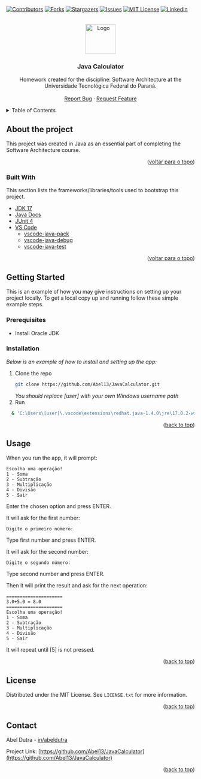 <div id="top"></div>

[![Contributors][contributors-shield]][contributors-url]
[![Forks][forks-shield]][forks-url]
[![Stargazers][stars-shield]][stars-url]
[![Issues][issues-shield]][issues-url]
[![MIT License][license-shield]][license-url]
[![LinkedIn][linkedin-shield]][linkedin-url]

<br />
<div align="center">
  <a href="https://github.com/Abel13/JavaCalculator">
    <img src="http://www.utfpr.edu.br/icones/cabecalho/logo-utfpr/@@images/efcf9caf-6d29-4c24-8266-0b7366ea3a40.png" alt="Logo"  height="80">
  </a>

  <h3 align="center">Java Calculator</h3>

  <p align="center">
    Homework created for the discipline: Software Architecture at the Universidade Tecnológica Federal do Paraná.
    <br />
    <br />
    <a href="https://github.com/Abel13/JavaCalculator/issues">Report Bug</a>
    ·
    <a href="https://github.com/Abel13/JavaCalculator/issues">Request Feature</a>
  </p>
</div>

<!-- TABLE OF CONTENTS -->
<details>
  <summary>Table of Contents</summary>
  <ol>
    <li>
      <a href="#about-the-project">About The Project</a>
      <ul>
        <li><a href="#built-with">Built With</a></li>
      </ul>
    </li>
    <li>
      <a href="#getting-started">Getting Started</a>
      <ul>
        <li><a href="#prerequisites">Prerequisites</a></li>
        <li><a href="#installation">Installation</a></li>
      </ul>
    </li>
    <li><a href="#usage">Usage</a></li>
    <li><a href="#roadmap">Roadmap</a></li>
    <li><a href="#contributing">Contributing</a></li>
    <li><a href="#license">License</a></li>
    <li><a href="#contact">Contact</a></li>
    <li><a href="#acknowledgments">Acknowledgments</a></li>
  </ol>
</details>

## About the project

This project was created in Java as an essential part of completing the Software Architecture course.

<p align="right">(<a href="#top">voltar para o topo</a>)</p>

### Built With

This section lists the frameworks/libraries/tools used to bootstrap this project.

- [JDK 17](https://jdk.java.net/17/)
- [Java Docs](https://docs.oracle.com/javase/tutorial/java/index.html)
- [JUnit 4](https://junit.org/junit4/javadoc/latest/)
- [VS Code](https://code.visualstudio.com/)
  - [vscode-java-pack](https://github.com/Microsoft/vscode-java-pack)
  - [vscode-java-debug](https://github.com/Microsoft/vscode-java-debug)
  - [vscode-java-test](https://github.com/Microsoft/vscode-java-test)

<p align="right">(<a href="#top">voltar para o topo</a>)</p>

<!-- GETTING STARTED -->

## Getting Started

This is an example of how you may give instructions on setting up your project locally.
To get a local copy up and running follow these simple example steps.

### Prerequisites

- Install Oracle JDK

### Installation

_Below is an example of how to install and setting up the app:_

1. Clone the repo
   ```sh
   git clone https://github.com/Abel13/JavaCalculator.git
   ```
   _You should replace [user] with your own Windows username path_
2. Run

```sh
  & 'C:\Users\[user]\.vscode\extensions\redhat.java-1.4.0\jre\17.0.2-win32-x86_64\bin\java.exe' '-XX:+ShowCodeDetailsInExceptionMessages' '@C:\Users\[user]\AppData\Local\Temp\cp_2kst4x50fj42wyca6g9jqnr8p.argfile' 'CalculatorApp.Main'
```

<p align="right">(<a href="#top">back to top</a>)</p>

<!-- USAGE EXAMPLES -->

## Usage

When you run the app, it will prompt:

```console
Escolha uma operação!
1 - Soma
2 - Subtração
3 - Multiplicação
4 - Divisão
5 - Sair
```

Enter the chosen option and press ENTER.

It will ask for the first number:

```console
Digite o primeiro número:
```

Type first number and press ENTER.

It will ask for the second number:

```console
Digite o segundo número:
```

Type second number and press ENTER.

Then it will print the result and ask for the next operation:

```
=====================
3.0+5.0 = 8.0
=====================
Escolha uma operação!
1 - Soma
2 - Subtração
3 - Multiplicação
4 - Divisão
5 - Sair
```

It will repeat until [5] is not pressed.

<!-- _For more examples, please refer to the [Documentation](https://example.com)_ -->

<p align="right">(<a href="#top">back to top</a>)</p>

<!-- LICENSE -->

## License

Distributed under the MIT License. See `LICENSE.txt` for more information.

<p align="right">(<a href="#top">back to top</a>)</p>

<!-- CONTACT -->

## Contact

Abel Dutra - [in/abeldutra](https://www.linkedin.com/in/abeldutra/)

Project Link: [https://github.com/Abel13/JavaCalculator](https://github.com/Abel13/JavaCalculator)

<p align="right">(<a href="#top">back to top</a>)</p>

<!-- MARKDOWN LINKS & IMAGES -->
<!-- https://www.markdownguide.org/basic-syntax/#reference-style-links -->

[contributors-shield]: https://img.shields.io/github/contributors/Abel13/JavaCalculator.svg?style=for-the-badge
[contributors-url]: https://github.com/Abel13/JavaCalculator/graphs/contributors
[forks-shield]: https://img.shields.io/github/forks/Abel13/JavaCalculator.svg?style=for-the-badge
[forks-url]: https://github.com/Abel13/JavaCalculator/network/members
[stars-shield]: https://img.shields.io/github/stars/Abel13/JavaCalculator.svg?style=for-the-badge
[stars-url]: https://github.com/Abel13/JavaCalculator/stargazers
[issues-shield]: https://img.shields.io/github/issues/Abel13/JavaCalculator.svg?style=for-the-badge
[issues-url]: https://github.com/Abel13/JavaCalculator/issues
[license-shield]: https://img.shields.io/github/license/Abel13/JavaCalculator.svg?style=for-the-badge
[license-url]: https://github.com/Abel13/JavaCalculator/blob/master/LICENSE.txt
[linkedin-shield]: https://img.shields.io/badge/-LinkedIn-black.svg?style=for-the-badge&logo=linkedin&colorB=555
[linkedin-url]: https://www.linkedin.com/in/abeldutra/
[product-screenshot]: https://github.com/Abel13/JavaCalculator/blob/master/src/assets/sf.png
